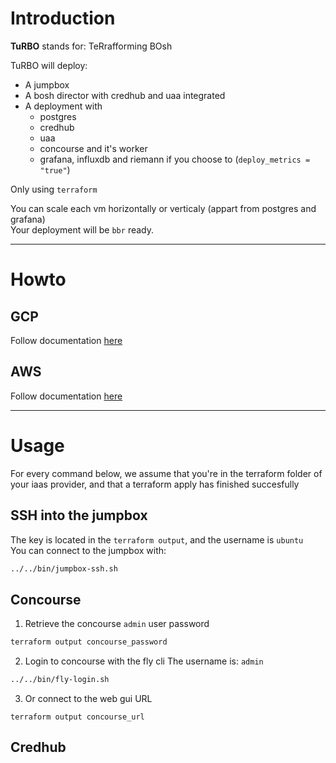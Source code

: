 # Introduction
**TuRBO** stands for: TeRrafforming BOsh

TuRBO will deploy:  
* A jumpbox
* A bosh director with credhub and uaa integrated
* A deployment with
    * postgres
    * credhub
    * uaa
    * concourse and it's worker
    * grafana, influxdb and riemann if you choose to (`deploy_metrics = "true"`)

Only using `terraform`

You can scale each vm horizontally or verticaly (appart from postgres and grafana)  
Your deployment will be `bbr` ready.

---
# Howto
## GCP
Follow documentation [here](terraform/gcp/README.md)

## AWS
Follow documentation [here](terraform/aws/README.md)

---
# Usage
For every command below, we assume that you're in the terraform folder of your iaas provider, and that a terraform apply has finished succesfully
## SSH into the jumpbox
The key is located in the `terraform output`, and the username is `ubuntu`  
You can connect to the jumpbox with:
```sh
../../bin/jumpbox-ssh.sh
```

## Concourse
1. Retrieve the concourse `admin` user password
```sh
terraform output concourse_password
```

2. Login to concourse with the fly cli
The username is: `admin`    
```sh
../../bin/fly-login.sh
```

3. Or connect to the web gui URL
```
terraform output concourse_url
```

## Credhub

